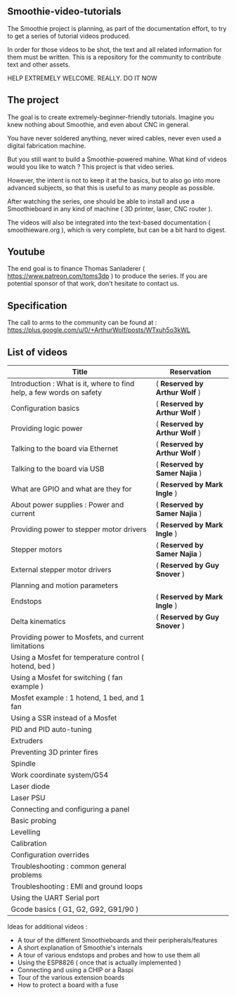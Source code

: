 ## Smoothie-video-tutorials

The Smoothie project is planning, as part of the documentation effort, to try to get a series of tutorial videos produced.

In order for those videos to be shot, the text and all related information for them must be written. This is a repository for the community to contribute text and other assets.

HELP EXTREMELY WELCOME. REALLY. DO IT NOW

## The project

The goal is to create extremely-beginner-friendly tutorials. Imagine you knew nothing about Smoothie, and even about CNC in general.

You have never soldered anything, never wired cables, never even used a digital fabrication machine.

But you still want to build a Smoothie-powered mahine. What kind of videos would you like to watch ? This project is that video series.

However, the intent is not to keep it at the basics, but to also go into more advanced subjects, so that this is useful to as many people as possible.

After watching the series, one should be able to install and use a Smoothieboard in any kind of machine ( 3D printer, laser, CNC router ).

The videos will also be integrated into the text-based documentation ( smoothieware.org ), which is very complete, but can be a bit hard to digest.

## Youtube

The end goal is to finance Thomas Sanladerer ( https://www.patreon.com/toms3dp ) to produce the series. If you are potential sponsor of that work, don't hesitate to contact us.

## Specification

The call to arms to the community can be found at : https://plus.google.com/u/0/+ArthurWolf/posts/WTxuh5o3kWL

## List of videos

Title | Reservation
------------ | -------------
Introduction : What is it, where to find help, a few words on safety | ( **Reserved by Arthur Wolf** )
Configuration basics |( **Reserved by Arthur Wolf** )
Providing logic power |( **Reserved by Arthur Wolf** )
Talking to the board via Ethernet |( **Reserved by Arthur Wolf** )
Talking to the board via USB |( **Reserved by Samer Najia** )
What are GPIO and what are they for |( **Reserved by Mark Ingle** )
About power supplies : Power and current |( **Reserved by Samer Najia** )
Providing power to stepper motor drivers |( **Reserved by Mark Ingle** )
Stepper motors |( **Reserved by Samer Najia** )
External stepper motor drivers|( **Reserved by Guy Snover** )
Planning and motion parameters|
Endstops |( **Reserved by Mark Ingle** )
Delta kinematics|( **Reserved by Guy Snover** )
Providing power to Mosfets, and current limitations|
Using a Mosfet for temperature control ( hotend, bed )|
Using a Mosfet for switching ( fan example )|
Mosfet example : 1 hotend, 1 bed, and 1 fan|
Using a SSR instead of a Mosfet|
PID and PID auto-tuning|
Extruders|
Preventing 3D printer fires|
Spindle|
Work coordinate system/G54|
Laser diode|
Laser PSU|
Connecting and configuring a panel|
Basic probing|
Levelling|
Calibration|
Configuration overrides|
Troubleshooting : common general problems|
Troubleshooting : EMI and ground loops|
Using the UART Serial port|
Gcode basics ( G1, G2, G92, G91/90 )|

Ideas for additional videos : 
* A tour of the different Smoothieboards and their peripherals/features
* A short explanation of Smoothie's internals
* A tour of various endstops and probes and how to use them all
* Using the ESP8826 ( once that is actually implemented )
* Connecting and using a CHIP or a Raspi
* Tour of the various extension boards
* How to protect a board with a fuse
